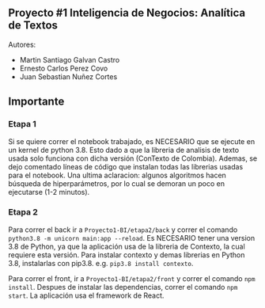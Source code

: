 ## **Proyecto #1 Inteligencia de Negocios: Analítica de Textos**

Autores:
*   Martin Santiago Galvan Castro
*   Ernesto Carlos Perez Covo
*   Juan Sebastian Nuñez Cortes

## **Importante**  
### **Etapa 1**
Si se quiere correr el notebook trabajado, es NECESARIO que se ejecute en un kernel de python 3.8. Esto dado a que la libreria de analisis de texto usada solo funciona con dicha versión (ConTexto de Colombia). Ademas, se dejo comentado líneas de código que instalan todas las librerias usadas para el notebook. Una ultima aclaracion: algunos algoritmos hacen búsqueda de hiperparámetros, por lo cual se demoran un poco en ejecutarse (1-2 minutos).

### **Etapa 2**
Para correr el back ir a `Proyecto1-BI/etapa2/back` y correr el comando `python3.8 -m unicorn main:app --reload`. Es NECESARIO tener una version 3.8 de Python, ya que la aplicación usa de la libreria de Contexto, la cual requiere esta versión. Para instalar contexto y demas librerias en Python 3.8, instalarlas con pip3.8. e.g. `pip3.8 install contexto`.

Para correr el front, ir a `Proyecto1-BI/etapa2/front` y correr el comando `npm install`. Despues de instalar las dependencias, correr el comando `npm start`. La aplicación usa el framework de React. 
